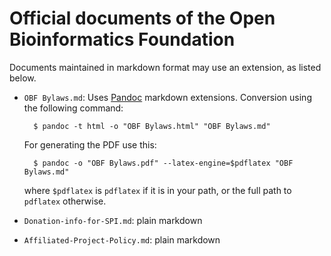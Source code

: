 Official documents of the Open Bioinformatics Foundation
========

Documents maintained in markdown format may use an extension, as listed below.

* `OBF Bylaws.md`: Uses [Pandoc](http://johnmacfarlane.net/pandoc/) markdown extensions. Conversion using the following command:

        $ pandoc -t html -o "OBF Bylaws.html" "OBF Bylaws.md"
  For generating the PDF use this:

        $ pandoc -o "OBF Bylaws.pdf" --latex-engine=$pdflatex "OBF Bylaws.md"
  where `$pdflatex` is `pdflatex` if it is in your path, or the full path to `pdflatex` otherwise.

* `Donation-info-for-SPI.md`: plain markdown

* `Affiliated-Project-Policy.md`: plain markdown